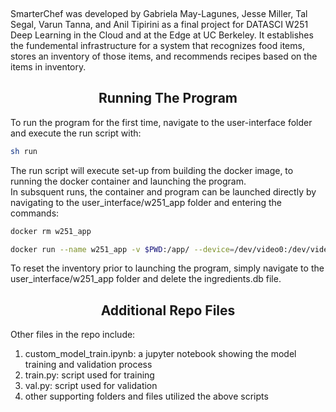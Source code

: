 <p align="center>
   <img width="850" src="https://github.com/jmiller558/w251finalproject/blob/master/utils/smarterchef.png"></a>
</p>

<br>
<p>
SmarterChef was developed by Gabriela May-Lagunes, Jesse Miller, Tal Segal, Varun Tanna, and Anil Tipirini as a final project for DATASCI W251 Deep Learning in the Cloud and at the Edge at UC Berkeley. It establishes the fundemental infrastructure for a system that recognizes food items, stores an inventory of those items, and recommends recipes based on the items in inventory. 
</p>

## <div align="center">Running The Program</div>

<p align="left">
To run the program for the first time, navigate to the user-interface folder and execute the run script with:
</p>

```bash
sh run
```

<p align="left">
The run script will execute set-up from building the docker image, to running the docker container and launching the program.
<br>
In subsquent runs, the container and program can be launched directly by navigating to the user_interface/w251_app folder and entering the commands:
</p>

```bash
docker rm w251_app
```
```bash
docker run --name w251_app -v $PWD:/app/ --device=/dev/video0:/dev/video0 -v /tmp/.X11-unix:/tmp/.X11-unix -e DISPLAY=$DISPLAY -p 8000:8000 w251_app
```
<p align="left">
To reset the inventory prior to launching the program, simply navigate to the user_interface/w251_app folder and delete the ingredients.db file.
</p>

## <div align="center">Additional Repo Files</div>

Other files in the repo include:

1. custom_model_train.ipynb: a jupyter notebook showing the model training and validation process
2. train.py: script used for training
3. val.py: script used for validation
4. other supporting folders and files utilized the above scripts


